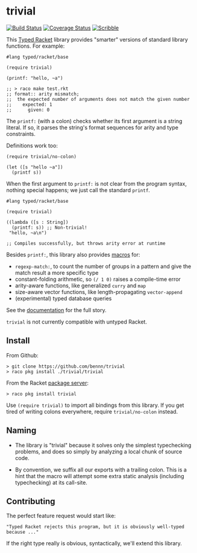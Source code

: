 trivial
===
[![Build Status](https://travis-ci.org/bennn/trivial.svg)](https://travis-ci.org/bennn/trivial)
[![Coverage Status](https://coveralls.io/repos/bennn/trivial/badge.svg?branch=master&service=github)](https://coveralls.io/github/bennn/trivial?branch=master)
[![Scribble](https://img.shields.io/badge/Docs-Scribble-blue.svg)](http://docs.racket-lang.org/trivial/index.html)

This [Typed Racket](http://docs.racket-lang.org/ts-reference/) library provides "smarter" versions of standard library functions.
For example:

```
#lang typed/racket/base

(require trivial)

(printf: "hello, ~a")

;; > raco make test.rkt
;; format:: arity mismatch;
;;  the expected number of arguments does not match the given number
;;    expected: 1
;;      given: 0
```

The `printf:` (with a colon) checks whether its first argument is a string literal.
If so, it parses the string's format sequences for arity and type constraints.

Definitions work too:

```
(require trivial/no-colon)

(let ([s "hello ~a"])
  (printf s))

```


When the first argument to `printf:` is not clear from the program syntax, nothing special happens; we just call the standard `printf`.

```
#lang typed/racket/base

(require trivial)

((lambda ([s : String])
  (printf: s)) ;; Non-trivial!
 "hello, ~a\n")

;; Compiles successfully, but throws arity error at runtime
```

Besides `printf:`, this library also provides [macros](http://www.greghendershott.com/fear-of-macros/)
for:

- `regexp-match:`, to count the number of groups in a pattern and give the match result a more specific type
- constant-folding arithmetic, so `(/ 1 0)` raises a compile-time error
- arity-aware functions, like generalized `curry` and `map`
- size-aware vector functions, like length-propagating `vector-append`
- (experimental) typed database queries

See the [documentation](http://pkg-build.racket-lang.org/doc/trivial/index.html) for the full story.

`trivial` is not currently compatible with untyped Racket.


Install
---

From Github:

```
> git clone https://github.com/bennn/trivial
> raco pkg install ./trivial/trivial
```

From the Racket [package server](http://pkgs.racket-lang.org/):

```
> raco pkg install trivial
```

Use `(require trivial)` to import all bindings from this library.
If you get tired of writing colons everywhere, require `trivial/no-colon` instead.


Naming
---

- The library is "trivial" because it solves only the simplest typechecking problems, and does so simply by analyzing a local chunk of source code.

- By convention, we suffix all our exports with a trailing colon.
  This is a hint that the macro will attempt some extra static analysis (including typechecking) at its call-site.


Contributing
---

The perfect feature request would start like:

    "Typed Racket rejects this program, but it is obviously well-typed because ..."

If the right type really is obvious, syntactically, we'll extend this library.


